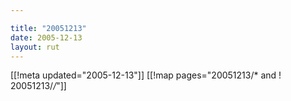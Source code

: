 ```yaml
---

title: "20051213"
date: 2005-12-13
layout: rut
---
```


[[!meta updated="2005-12-13"]]
[[!map pages="20051213/* and ! 20051213/*/*"]]
